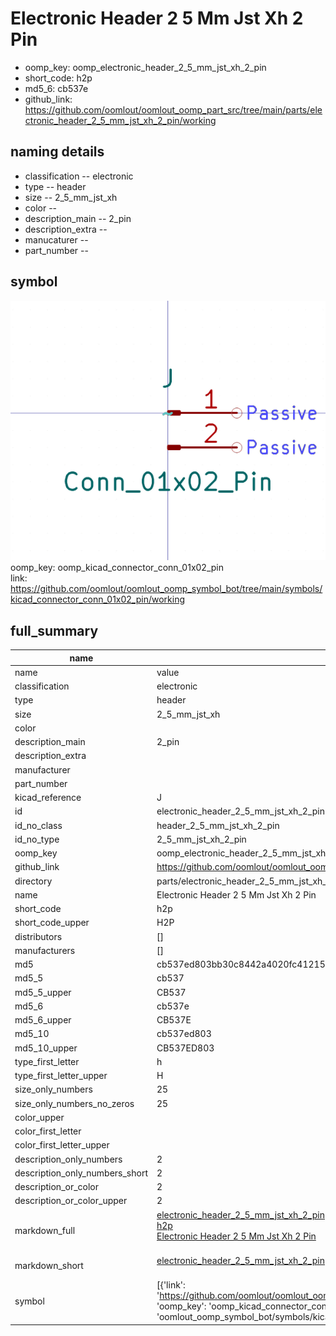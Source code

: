 # Electronic Header 2 5 Mm Jst Xh 2 Pin

  
* oomp_key: oomp_electronic_header_2_5_mm_jst_xh_2_pin 
* short_code: h2p
* md5_6: cb537e  
* github_link: https://github.com/oomlout/oomlout_oomp_part_src/tree/main/parts/electronic_header_2_5_mm_jst_xh_2_pin/working  
## naming details
* classification -- electronic
* type -- header
* size -- 2_5_mm_jst_xh
* color -- 
* description_main -- 2_pin
* description_extra -- 
* manucaturer -- 
* part_number -- 



## symbol

![](symbol/0/working/working_600.png)  
oomp_key: oomp_kicad_connector_conn_01x02_pin  
link: https://github.com/oomlout/oomlout_oomp_symbol_bot/tree/main/symbols/kicad_connector_conn_01x02_pin/working  


## full_summary
| name | value | 
| --- | --- | 
| name | value | 
| classification | electronic | 
| type | header | 
| size | 2_5_mm_jst_xh | 
| color |  | 
| description_main | 2_pin | 
| description_extra |  | 
| manufacturer |  | 
| part_number |  | 
| kicad_reference | J | 
| id | electronic_header_2_5_mm_jst_xh_2_pin | 
| id_no_class | header_2_5_mm_jst_xh_2_pin | 
| id_no_type | 2_5_mm_jst_xh_2_pin | 
| oomp_key | oomp_electronic_header_2_5_mm_jst_xh_2_pin | 
| github_link | https://github.com/oomlout/oomlout_oomp_part_src/tree/main/parts/electronic_header_2_5_mm_jst_xh_2_pin/working | 
| directory | parts/electronic_header_2_5_mm_jst_xh_2_pin | 
| name | Electronic Header 2 5 Mm Jst Xh 2 Pin | 
| short_code | h2p | 
| short_code_upper | H2P | 
| distributors | [] | 
| manufacturers | [] | 
| md5 | cb537ed803bb30c8442a4020fc412153 | 
| md5_5 | cb537 | 
| md5_5_upper | CB537 | 
| md5_6 | cb537e | 
| md5_6_upper | CB537E | 
| md5_10 | cb537ed803 | 
| md5_10_upper | CB537ED803 | 
| type_first_letter | h | 
| type_first_letter_upper | H | 
| size_only_numbers | 25 | 
| size_only_numbers_no_zeros | 25 | 
| color_upper |  | 
| color_first_letter |  | 
| color_first_letter_upper |  | 
| description_only_numbers | 2 | 
| description_only_numbers_short | 2 | 
| description_or_color | 2 | 
| description_or_color_upper | 2 | 
| markdown_full | [electronic_header_2_5_mm_jst_xh_2_pin](https://github.com/oomlout/oomlout_oomp_part_src/tree/main/parts/electronic_header_2_5_mm_jst_xh_2_pin/working)<br>[h2p](https://github.com/oomlout/oomlout_oomp_part_src/tree/main/parts/electronic_header_2_5_mm_jst_xh_2_pin/working)<br>[Electronic Header 2 5 Mm Jst Xh 2 Pin](https://github.com/oomlout/oomlout_oomp_part_src/tree/main/parts/electronic_header_2_5_mm_jst_xh_2_pin/working)<br><br> | 
| markdown_short | [electronic_header_2_5_mm_jst_xh_2_pin](https://github.com/oomlout/oomlout_oomp_part_src/tree/main/parts/electronic_header_2_5_mm_jst_xh_2_pin/working)<br><br> | 
| symbol | [{'link': 'https://github.com/oomlout/oomlout_oomp_symbol_bot/tree/main/symbols/kicad_connector_conn_01x02_pin', 'oomp_key': 'oomp_kicad_connector_conn_01x02_pin', 'directory': 'oomlout_oomp_symbol_bot/symbols/kicad_connector_conn_01x02_pin//working/working.kicad_sym'}] | 
